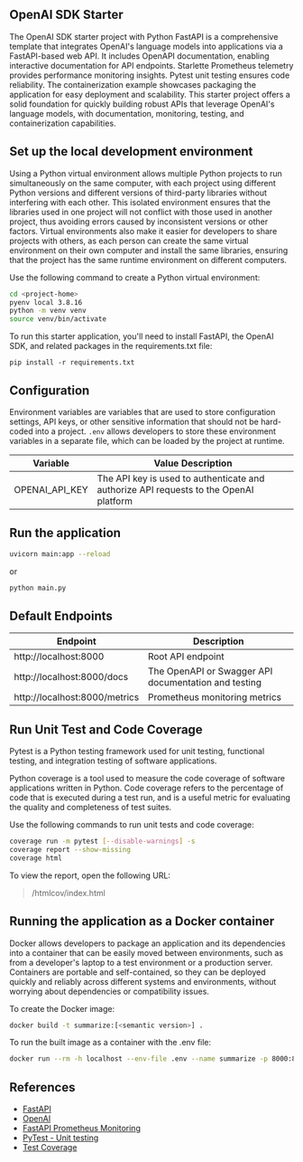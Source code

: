 ## OpenAI SDK Starter

The OpenAI SDK starter project with Python FastAPI is a comprehensive template that integrates OpenAI's language models into applications via a FastAPI-based web API. It includes OpenAPI documentation, enabling interactive documentation for API endpoints. Starlette Prometheus telemetry provides performance monitoring insights. Pytest unit testing ensures code reliability. The containerization example showcases packaging the application for easy deployment and scalability. This starter project offers a solid foundation for quickly building robust APIs that leverage OpenAI's language models, with documentation, monitoring, testing, and containerization capabilities.


## Set up the local development environment

Using a Python virtual environment allows multiple Python projects to run simultaneously on the same computer, with each project using different Python versions and different versions of third-party libraries without interfering with each other. This isolated environment ensures that the libraries used in one project will not conflict with those used in another project, thus avoiding errors caused by inconsistent versions or other factors. Virtual environments also make it easier for developers to share projects with others, as each person can create the same virtual environment on their own computer and install the same libraries, ensuring that the project has the same runtime environment on different computers.

Use the following command to create a Python virtual environment:


```bash
cd <project-home>
pyenv local 3.8.16
python -m venv venv
source venv/bin/activate
```


To run this starter application, you'll need to install FastAPI, the OpenAI SDK, and related packages in the requirements.txt file:

```
pip install -r requirements.txt

```

## Configuration

Environment variables are variables that are used to store configuration settings, API keys, or other sensitive information that should not be hard-coded into a project. `.env` allows developers to store these environment variables in a separate file, which can be loaded by the project at runtime.


| Variable   | Value Description |
|---------------|---------------------|
| OPENAI_API_KEY | The API key is used to authenticate and authorize API requests to the OpenAI platform |

## Run the application

```bash
uvicorn main:app --reload

```
or
```bash
python main.py
```

## Default Endpoints

| Endpoint          | Description                                                                                                   |
|---------------|-------------------------|
| http://localhost:8000 | Root API endpoint |
| http://localhost:8000/docs | The OpenAPI or Swagger API documentation and testing |
| http://localhost:8000/metrics | Prometheus monitoring metrics |



## Run Unit Test and Code Coverage

Pytest is a Python testing framework used for unit testing, functional testing, and integration testing of software applications.

Python coverage is a tool used to measure the code coverage of software applications written in Python. Code coverage refers to the percentage of code that is executed during a test run, and is a useful metric for evaluating the quality and completeness of test suites.

Use the following commands to run unit tests and code coverage:

```bash
coverage run -m pytest [--disable-warnings] -s
coverage report --show-missing
coverage html
```

To view the report, open the following URL:

> /htmlcov/index.html

## Running the application as a Docker container

Docker allows developers to package an application and its dependencies into a container that can be easily moved between environments, such as from a developer's laptop to a test environment or a production server. Containers are portable and self-contained, so they can be deployed quickly and reliably across different systems and environments, without worrying about dependencies or compatibility issues.

To create the Docker image:

```bash
docker build -t summarize:[<semantic version>] .

```

To run the built image as a container with the .env file:

```bash
docker run --rm -h localhost --env-file .env --name summarize -p 8000:8000 summarize:[<semantic version>]
```

## References

- [FastAPI](https://fastapi.tiangolo.com/)
- [OpenAI](https://platform.openai.com/docs/introduction)
- [FastAPI Prometheus Monitoring](https://github.com/trallnag/prometheus-fastapi-instrumentator)
- [PyTest - Unit testing](https://docs.pytest.org/en/7.1.x/contents.html)
- [Test Coverage](https://coverage.readthedocs.io/en/7.2.2/)
